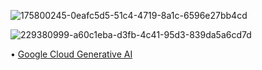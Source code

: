 ![175800245-0eafc5d5-51c4-4719-8a1c-6596e27bb4cd](https://github.com/shawna-tuli-silicon-valley/google-cloud-generative-ai-courses/assets/19508013/2a3d4238-31c1-4c4e-ad80-8e18dcfcfc45)

![229380999-a60c1eba-d3fb-4c41-95d3-839da5a6cd7d](https://github.com/shawna-tuli-silicon-valley/google-cloud-generative-ai-courses/assets/19508013/b25f8c86-166e-4c81-84ca-5e6eb18a2b72)

• [Google Cloud Generative AI](https://cloud.google.com/blog/topics/training-certifications/new-generative-ai-trainings-from-google-cloud) 
